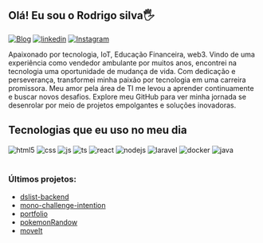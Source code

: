 
## Olá! Eu sou o Rodrigo silva🖐️

[![Blog](https://img.shields.io/website?label=rodrigosilvadev23.com.br&style=for-the-badge&url=https://sujeitoprogramador.com/)](https://www.rodrigosilvadev23.com.br/)
[![linkedin](https://img.shields.io/badge/linkedin-2596be?style=for-the-badge&logo=linkedin&logoColor=white)](https://www.instagram.com/rodrigosilva.up/)
[![Instagram](https://img.shields.io/badge/Instagram-E4405F?style=for-the-badge&logo=instagram&logoColor=white)](https://www.instagram.com/rodrigosilva.up/)

<p>Apaixonado por tecnologia, IoT, Educação Financeira, web3. Vindo de uma experiência como vendedor ambulante por muitos anos, encontrei na tecnologia uma oportunidade de mudança de vida. Com dedicação e perseverança, transformei minha paixão por tecnologia em uma carreira promissora. Meu amor pela área de TI me levou a aprender continuamente e buscar novos desafios. Explore meu GitHub para ver minha jornada se desenrolar por meio de projetos empolgantes e soluções inovadoras.</p>

## Tecnologias que eu uso no meu dia
<div style="display: inline_block">
  <img align="center" alt="html5" src="https://img.shields.io/badge/HTML5-E34F26?style=for-the-badge&logo=html5&logoColor=white" />
  <img align="center" alt="css" src="https://img.shields.io/badge/CSS3-1572B6?style=for-the-badge&logo=css3&logoColor=white" />
  <img align="center" alt="js" src="https://img.shields.io/badge/JavaScript-F7DF1E?style=for-the-badge&logo=javascript&logoColor=black" />
  <img align="center" alt="ts" src="https://img.shields.io/badge/TypeScript-007ACC?style=for-the-badge&logo=typescript&logoColor=white" />
  <img align="center" alt="react" src="https://img.shields.io/badge/React/Next-20232A?style=for-the-badge&logo=react&logoColor=61DAFB" />
  <img align="center" alt="nodejs" src="https://img.shields.io/badge/Node.js-43853D?style=for-the-badge&logo=node.js&logoColor=white" />
  <img align="center" alt="laravel" src="https://img.shields.io/badge/Laravel-20232A?style=for-the-badge&logo=laravel&logoColor=red" />
  <img align="center" alt="docker" src="https://img.shields.io/badge/Docker-143F8C?style=for-the-badge&logo=docker&logoColor=white" />
<img align="center" alt="java" src="https://img.shields.io/badge/Java-007396?style=for-the-badge&logo=java&logoColor=white" />


</div><br/>



### Últimos projetos:
- [dslist-backend](https://github.com/rodrigoSilva23/dslist-backend)<br/>
- [mono-challenge-intention](https://github.com/rodrigoSilva23/mono-challenge-intention)<br/>
- [portfolio](https://www.rodrigosilvadev23.com.br/)<br/>
- [pokemonRandow](https://randow-pokemon.vercel.app/)<br/>
- [moveIt](https://moveit-rodrigo23.vercel.app/)<br/>

